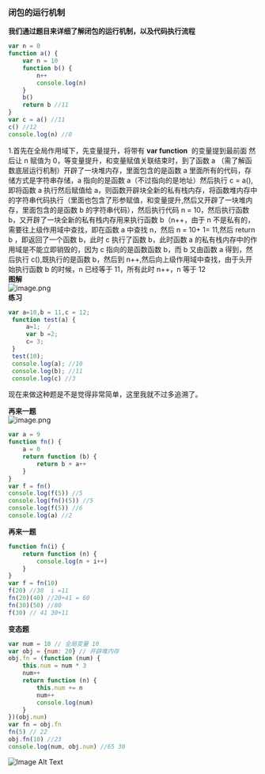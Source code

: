 ### 闭包的运行机制

**我们通过题目来详细了解闭包的运行机制，以及代码执行流程**

```javascript
var n = 0
function a() {
	var n = 10
	function b() {
		n++
		console.log(n)
	}
	b()
	return b //11
}
var c = a() //11
c() //12
console.log(n) //0
```

1.首先在全局作用域下，先变量提升，将带有 **var function**  的变量提到最前面 然后让 n 赋值为 0，等变量提升，和变量赋值关联结束时，到了函数 a （需了解函数底层运行机制）开辟了一块堆内存，里面包含的是函数 a 里面所有的代码，存储方式是字符串存储，a 指向的是函数 a（不过指向的是地址）然后执行 c = a(),即将函数 a 执行然后赋值给 a，则函数开辟块全新的私有栈内存，将函数堆内存中的字符串代码执行（里面也包含了形参赋值，和变量提升,然后又开辟了一块堆内存，里面包含的是函数 b 的字符串代码），然后执行代码 n = 10，然后执行函数 b，又开辟了一块全新的私有栈内存用来执行函数 b（n++，由于 n 不是私有的，需要往上级作用域中查找，即在函数 a 中查找 n，然后 n = 10+ 1= 11,然后 return b ，即返回了一个函数 b，此时 c 执行了函数 b，此时函数 a 的私有栈内存中的作用域是不能立即销毁的，因为 c 指向的是函数函数 b，而 b 又由函数 a 得到，然后执行 c(),既执行的是函数 b，然后到 n++,然后向上级作用域中查找，由于头开始执行函数 b 的时候，n 已经等于 11，所有此时 n++，n 等于 12<br />**图解** <br />![image.png](/images/closer1.png)<br />**练习**

```javascript
var a=10,b = 11,c = 12;
 function test(a) {
     a=1;  /
     var b =2;
     c= 3;
 }
 test(10);
 console.log(a); //10
 console.log(b); //11
 console.log(c) //3
```

现在来做这种题是不是觉得非常简单，这里我就不过多追溯了。

**再来一题** <br />![image.png](/images/closer2.png)

```javascript
var a = 9
function fn() {
	a = 0
	return function (b) {
		return b + a++
	}
}
var f = fn()
console.log(f(5)) //5
console.log(fn()(5)) //5
console.log(f(5)) //6
console.log(a) //2
```

**再来一题**

```javascript
function fn(i) {
	return function (n) {
		console.log(n + i++)
	}
}
var f = fn(10)
f(20) //30  i =11
fn(20)(40) //20+41 = 60
fn(30)(50) //80
f(30) // 41 30+11
```

**变态题**

```javascript
var num = 10 // 全局变量 10
var obj = {num: 20} // 开辟堆内存
obj.fn = (function (num) {
	this.num = num * 3
	num++
	return function (n) {
		this.num += n
		num++
		console.log(num)
	}
})(obj.num)
var fn = obj.fn
fn(5) // 22
obj.fn(10) //23
console.log(num, obj.num) //65 30
```

![Image Alt Text](/images/closer3.png)

